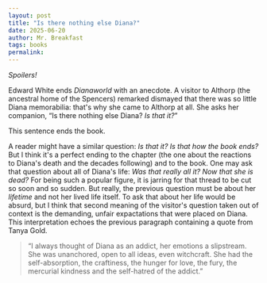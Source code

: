 ```yaml
---
layout: post
title: "Is there nothing else Diana?"
date: 2025-06-20
author: Mr. Breakfast
tags: books
permalink:
---
```


*Spoilers!*

Edward White ends *Dianaworld* with an anecdote. A visitor to Althorp (the ancestral home of the Spencers) remarked dismayed that there was so little Diana memorabilia: that's why she came to Althorp at all. She asks her companion, “Is there nothing else Diana? *Is that it?*”

This sentence ends the book.

A reader might have a similar question: *Is that it? Is that how the book ends?* But I think it's a perfect ending to the chapter (the one about the reactions to Diana's death and the decades following) and to the book. One may ask that question about all of Diana's life: *Was that really all it? Now that she is dead?* For being such a popular figure, it is jarring for that thread to be cut so soon and so sudden. But really, the previous question must be about her *lifetime* and not her lived life itself. To ask that about her life would be absurd, but I think that second meaning of the visitor's question taken out of context is the demanding, unfair expactations that were placed on Diana. This interpretation echoes the previous paragraph containing a quote from Tanya Gold.

> “I always thought of Diana as an addict, her emotions a slipstream. She was unanchored, open to all ideas, even witchcraft. She had the self-absorption, the craftiness, the hunger for love, the fury, the mercurial kindness and the self-hatred of the addict.”
